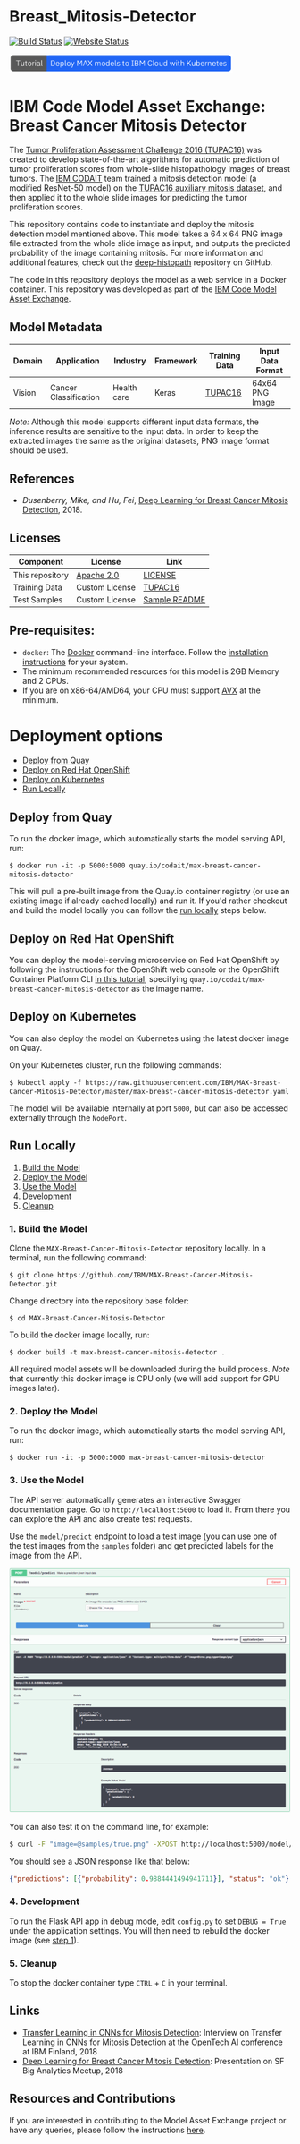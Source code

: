 # Breast_Mitosis-Detector
[![Build Status](https://travis-ci.org/IBM/MAX-Breast-Cancer-Mitosis-Detector.svg?branch=master)](https://travis-ci.org/IBM/MAX-Breast-Cancer-Mitosis-Detector) [![Website Status](https://img.shields.io/website/http/max-breast-cancer-mitosis-detector.codait-prod-41208c73af8fca213512856c7a09db52-0000.us-east.containers.appdomain.cloud/swagger.json.svg?label=api+demo)](http://max-breast-cancer-mitosis-detector.codait-prod-41208c73af8fca213512856c7a09db52-0000.us-east.containers.appdomain.cloud)

[<img src="docs/deploy-max-to-ibm-cloud-with-kubernetes-button.png" width="400px">](http://ibm.biz/max-to-ibm-cloud-tutorial)

# IBM Code Model Asset Exchange: Breast Cancer Mitosis Detector

The [Tumor Proliferation Assessment Challenge 2016 (TUPAC16)](http://tupac.tue-image.nl/) was created to develop state-of-the-art algorithms for automatic prediction of tumor proliferation scores from whole-slide histopathology images of breast tumors. The [IBM CODAIT](http://codait.org) team trained a mitosis detection model (a modified ResNet-50 model) on the [TUPAC16 auxiliary mitosis dataset](http://tupac.tue-image.nl/node/3), and then applied it to the whole slide images for predicting the tumor proliferation scores.

This repository contains code to instantiate and deploy the mitosis detection model mentioned above. This model takes a 64 x 64 PNG image file extracted from the whole slide image as input, and outputs the predicted probability of the image containing mitosis. For more information and additional features, check out the [deep-histopath](https://github.com/CODAIT/deep-histopath) repository on GitHub.

The code in this repository deploys the model as a web service in a Docker container. This repository was developed as part of the [IBM Code Model Asset Exchange](https://developer.ibm.com/code/exchanges/models/).

## Model Metadata
| Domain | Application | Industry  | Framework | Training Data | Input Data Format |
| ------------- | --------  | -------- | --------- | --------- | -------------- | 
| Vision | Cancer Classification | Health care | Keras | [TUPAC16](http://tupac.tue-image.nl/node/5) | 64x64 PNG Image|

_Note:_ Although this model supports different input data formats, the inference results are sensitive to the input data. In order to keep the extracted images the same as the original datasets, PNG image format should be used.


## References
* _Dusenberry, Mike, and Hu, Fei_, [Deep Learning for Breast Cancer Mitosis Detection](https://github.com/CODAIT/deep-histopath/raw/master/docs/tupac16-paper/paper.pdf), 2018.

## Licenses

| Component | License | Link  |
| ------------- | --------  | -------- |
| This repository | [Apache 2.0](https://www.apache.org/licenses/LICENSE-2.0) | [LICENSE](LICENSE) |
| Training Data | Custom License | [TUPAC16](http://tupac.tue-image.nl/node/5) |
| Test Samples | Custom License | [Sample README](samples/README.md) |

## Pre-requisites:

* `docker`: The [Docker](https://www.docker.com/) command-line interface. Follow the
[installation instructions](https://docs.docker.com/install/) for your system.
* The minimum recommended resources for this model is 2GB Memory and 2 CPUs.
* If you are on x86-64/AMD64, your CPU must support [AVX](https://en.wikipedia.org/wiki/Advanced_Vector_Extensions) at the minimum.

# Deployment options

* [Deploy from Quay](#deploy-from-quay)
* [Deploy on Red Hat OpenShift](#deploy-on-red-hat-openshift)
* [Deploy on Kubernetes](#deploy-on-kubernetes)
* [Run Locally](#run-locally)

## Deploy from Quay

To run the docker image, which automatically starts the model serving API, run:

```
$ docker run -it -p 5000:5000 quay.io/codait/max-breast-cancer-mitosis-detector
```

This will pull a pre-built image from the Quay.io container registry  (or use an existing image if already cached locally) and run it.
If you'd rather checkout and build the model locally you can follow the [run locally](#run-locally) steps below.

## Deploy on Red Hat OpenShift

You can deploy the model-serving microservice on Red Hat OpenShift by following the instructions for the OpenShift web console or the OpenShift Container Platform CLI [in this tutorial](https://developer.ibm.com/tutorials/deploy-a-model-asset-exchange-microservice-on-red-hat-openshift/), specifying `quay.io/codait/max-breast-cancer-mitosis-detector` as the image name.

## Deploy on Kubernetes

You can also deploy the model on Kubernetes using the latest docker image on Quay.

On your Kubernetes cluster, run the following commands:

```
$ kubectl apply -f https://raw.githubusercontent.com/IBM/MAX-Breast-Cancer-Mitosis-Detector/master/max-breast-cancer-mitosis-detector.yaml
```

The model will be available internally at port `5000`, but can also be accessed externally through the `NodePort`.

## Run Locally

1. [Build the Model](#1-build-the-model)
2. [Deploy the Model](#2-deploy-the-model)
3. [Use the Model](#3-use-the-model)
4. [Development](#4-development)
5. [Cleanup](#5-cleanup)

### 1. Build the Model

Clone the `MAX-Breast-Cancer-Mitosis-Detector` repository locally. In a terminal, run the following command:

```
$ git clone https://github.com/IBM/MAX-Breast-Cancer-Mitosis-Detector.git
```

Change directory into the repository base folder:

```
$ cd MAX-Breast-Cancer-Mitosis-Detector
```

To build the docker image locally, run: 

```
$ docker build -t max-breast-cancer-mitosis-detector .
```

All required model assets will be downloaded during the build process. _Note_ that currently this docker image is CPU
only (we will add support for GPU images later).

### 2. Deploy the Model

To run the docker image, which automatically starts the model serving API, run:

```
$ docker run -it -p 5000:5000 max-breast-cancer-mitosis-detector
```

### 3. Use the Model

The API server automatically generates an interactive Swagger documentation page. Go to `http://localhost:5000` to load
it. From there you can explore the API and also create test requests.

Use the `model/predict` endpoint to load a test image (you can use one of the test images from the `samples` folder) and
get predicted labels for the image from the API.

![Swagger Doc Screenshot](docs/swagger-screenshot.png)

You can also test it on the command line, for example:

```bash
$ curl -F "image=@samples/true.png" -XPOST http://localhost:5000/model/predict
```

You should see a JSON response like that below:

```json
{"predictions": [{"probability": 0.9884441494941711}], "status": "ok"}
```

### 4. Development

To run the Flask API app in debug mode, edit `config.py` to set `DEBUG = True` under the application settings. You will
then need to rebuild the docker image (see [step 1](#1-build-the-model)).

### 5. Cleanup

To stop the docker container type `CTRL` + `C` in your terminal.

## Links

* [Transfer Learning in CNNs for Mitosis Detection](https://www.youtube.com/watch?v=E2Ne1JYLyp4): Interview on Transfer Learning in CNNs for Mitosis Detection at the OpenTech AI conference at IBM Finland, 2018
* [Deep Learning for Breast Cancer Mitosis Detection](https://www.youtube.com/watch?v=vov4xyhs3jY&feature=youtu.be&t=1h4m57s): Presentation on SF Big Analytics Meetup, 2018

## Resources and Contributions
   
If you are interested in contributing to the Model Asset Exchange project or have any queries, please follow the instructions [here](https://github.com/CODAIT/max-central-repo).
